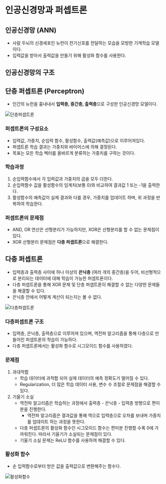 # 인공신경망과 퍼셉트론
## 인공신경망 (ANN)
* 사람 두뇌의 신경세포인 뉴런이 전기신호를 전달하는 모습을 모방한 기계학습 모델이다.
* 입력값을 받아서 출력값을 만들기 위해 활성화 함수를 사용한다.

## 인공신경망의 구조
## 단층 퍼셉트론 (Perceptron)
* 인간의 뉴런을 흉내내서 **입력층, 중간층, 출력층**으로 구성한 인공신경망 모델이다.

![단층퍼셉트론](https://user-images.githubusercontent.com/64299475/133884337-e9f1ccf8-689c-4db5-aca3-9d4629af5602.png)

### 퍼셉트론의 구성요소
* 입력값, 가중치, 순입력 함수, 활성함수, 출력값(예측값)으로 이루어져있다.
* 퍼셉트론 학습 결과는 가중치와 바이어스에 의해 결정된다.
* 목표는 모든 학습 벡터를 올바르게 분류하는 가중치를 구하는 것이다.

### 학습과정
1. 순입력함수에서 각 입력값과 가중치의 곱을 모두 더한다.
2. 순입력함수 값을 활성함수의 임계치(보통 0)와 비교하여 결과값 1 또는 -1을 출력한다.
3. 활성함수의 예측값이 실제 결과와 다를 경우, 가중치를 업데이트 하며, 위 과정을 반복하여 학습한다.

### 퍼셉트론의 문제점
* AND, OR 연산은 선형분리가 가능하지만, XOR은 선형분리를 할 수 없는 문제점이 있다.
* XOR 선형분리 문제점은 **다층 퍼셉트론**으로 해결한다.

## 다층 퍼셉트론
* 입력층과 출력층 사이에 하나 이상의 **은닉층** (여러 개의 중간층)을 두어, 비선형적으로 분리되는 데이터에 대해 학습이 가능한 퍼셉트론이다.
* 다층 퍼셉트론을 통해 XOR 문제 및 단층 퍼셉트론이 해결할 수 없는 다양한 문제들을 해결할 수 있다.
* 은닉층 안에서 어떻게 계산이 되는지는 볼 수 없다.

![다층퍼셉트론](https://user-images.githubusercontent.com/64299475/133884342-ef402840-a9c1-4e0f-9679-0e1e365979e5.png)

### 다층퍼셉트론 구조
* 입력층, 은닉층, 출력층으로 이루어져 있으며, 역전파 알고리즘을 통해 다층으로 만들어진 퍼셉트론의 학습이 가능하다.
* 다층 퍼셉트론에서는 활성화 함수로 시그모이드 함수를 사용하였다.

### 문제점
1. 과대적합
	* 학습 데이터에 과적합 되어 실제 데이터의 예측 정확도가 떨어질 수 있다.
	* Regularization, 더 많은 학습 데이터 사용, 변수 수 조절로 문제점을 해결할 수 있다.
2. 기울기 소실
	* 역전파 알고리즘은 학습하는 과정에서 출력층 - 은닉층 - 입력층 방향으로 편미분을 진행한다.
		* 역전파 알고리즘은 결과값을 통해 역으로 입력층으로 오차를 보내며 가중치를 업데이트 하는 과정을 뜻한다.
	* 다층 퍼셉트론의 활성화 함수인 시그모이드 함수는 편미분 진행할 수록 0에 가까워진다. 따라서 기울기가 소실되는 문제점이 있다.
	* 기울기 소실 문제는 ReLU 함수를 사용하여 해결할 수 있다.


### 활성화 함수 
* 순 입력함수로부터 받은 값을 출력값으로 변환해주는 함수다. 

![활성화함수](https://user-images.githubusercontent.com/64299475/133884318-a868d249-142b-4399-b60b-86ee96d448ca.png)





